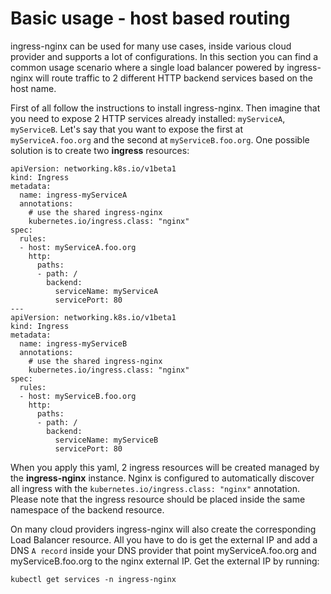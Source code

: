 #  Basic usage - host based routing

ingress-nginx can be used for many use cases, inside various cloud provider and supports a lot of configurations. In this section you can find a common usage scenario where a single load balancer powered by ingress-nginx will route traffic to 2 different HTTP backend services based on the host name.

First of all follow the instructions to install ingress-nginx. Then imagine that you need to expose 2 HTTP services already installed: `myServiceA`, `myServiceB`. Let's say that you want to expose the first at `myServiceA.foo.org` and the second at `myServiceB.foo.org`. One possible solution is to create two **ingress** resources:

```
apiVersion: networking.k8s.io/v1beta1
kind: Ingress
metadata:
  name: ingress-myServiceA
  annotations:
    # use the shared ingress-nginx
    kubernetes.io/ingress.class: "nginx"
spec:
  rules:
  - host: myServiceA.foo.org
    http:
      paths:
      - path: /
        backend:
          serviceName: myServiceA
          servicePort: 80
---
apiVersion: networking.k8s.io/v1beta1
kind: Ingress
metadata:
  name: ingress-myServiceB
  annotations:
    # use the shared ingress-nginx
    kubernetes.io/ingress.class: "nginx"
spec:
  rules:
  - host: myServiceB.foo.org
    http:
      paths:
      - path: /
        backend:
          serviceName: myServiceB
          servicePort: 80
```

When you apply this yaml, 2 ingress resources will be created managed by the **ingress-nginx** instance. Nginx is configured to automatically discover all ingress with the `kubernetes.io/ingress.class: "nginx"` annotation.
Please note that the ingress resource should be placed inside the same namespace of the backend resource.

On many cloud providers ingress-nginx will also create the corresponding Load Balancer resource. All you have to do is get the external IP and add a DNS `A record` inside your DNS provider that point myServiceA.foo.org and myServiceB.foo.org to the nginx external IP. Get the external IP by running:

```
kubectl get services -n ingress-nginx
```
